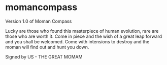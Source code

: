 # momancompass
Version 1.0 of Moman Compass

Lucky are those who found this masterpiece of human evolution, rare are those who are worth it.
Come in piece and the wish of a great leap forward and you shall be welcomed.
Come with intensions to destroy and the moman will find out and hunt you down.

Signed by US - THE GREAT MOMAM
